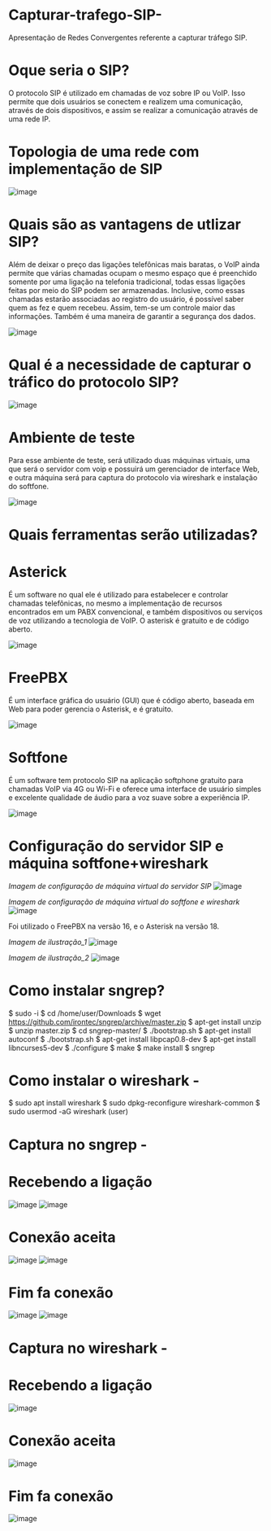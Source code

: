 # Capturar-trafego-SIP- 
Apresentação de Redes Convergentes referente a capturar tráfego SIP.

# Oque seria o SIP?

O protocolo SIP é utilizado em chamadas de voz sobre IP ou VoIP. Isso permite que dois usuários se conectem e realizem uma comunicação, através de dois dispositivos, e assim se realizar a comunicação através de uma rede IP.

# Topologia de uma rede com implementação de SIP

![image](https://github.com/larissalg9/Capturar-trafego-SIP-/assets/58262383/a9611707-5dc9-405c-b6e0-49a1904c0dd4)

# Quais são as vantagens de utlizar SIP?

Além de deixar o preço das ligações telefônicas mais baratas, o VoIP ainda permite que várias chamadas ocupam o mesmo espaço que é preenchido somente por uma ligação na telefonia tradicional, todas essas ligações feitas por meio do SIP podem ser armazenadas. Inclusive, como essas chamadas estarão associadas ao registro do usuário, é possível saber quem as fez e quem recebeu. Assim, tem-se um controle maior das informações. Também é uma maneira de garantir a segurança dos dados.

![image](https://github.com/larissalg9/Capturar-trafego-SIP-/assets/58262383/70ab1d87-a9de-4b66-935c-1e9e00c9b9f2)

# Qual é a necessidade de capturar o tráfico do protocolo SIP?



![image](https://github.com/larissalg9/Capturar-trafego-SIP-/assets/58262383/0e384932-eeb7-4c2d-9bff-2e34a2beb506)


# Ambiente de teste

Para esse ambiente de teste, será utilizado duas máquinas virtuais, uma que será o servidor com voip e possuirá um gerenciador de interface Web, e outra máquina será para captura do protocolo via wireshark e instalação do softfone.

![image](https://github.com/larissalg9/Capturar-trafego-SIP-/assets/58262383/30f94776-a605-47de-9432-07aa2bff167b)

# Quais ferramentas serão utilizadas?

# Asterick

É um software no qual ele é utilizado para estabelecer e controlar chamadas telefônicas, no mesmo a implementação de recursos encontrados em um PABX convencional, e também dispositivos ou serviços de voz utilizando a tecnologia de VoIP.
O asterisk é gratuito e de código aberto.

![image](https://github.com/larissalg9/Capturar-trafego-SIP-/assets/58262383/007a3dfd-3385-4ba7-bea5-48937f8ccf38)

# FreePBX

É um interface gráfica do usuário (GUI) que é código aberto, baseada em Web para poder gerencia o Asterisk, e é gratuito.

![image](https://github.com/larissalg9/Capturar-trafego-SIP-/assets/58262383/b8d42f40-c634-47b3-ba06-147e2adc8526)

# Softfone

É um software tem protocolo SIP na aplicação softphone gratuito para chamadas VoIP via 4G ou Wi-Fi e oferece uma interface de usuário simples e excelente qualidade de áudio para a voz suave sobre a experiência IP.

![image](https://github.com/larissalg9/Capturar-trafego-SIP-/assets/58262383/4885d13e-8427-4f85-a3b5-33219efbfa85)

# Configuração do servidor SIP e máquina softfone+wireshark

*Imagem de configuração de máquina virtual do servidor SIP*
![image](https://github.com/larissalg9/Capturar-trafego-SIP-/assets/58262383/a5a84807-86e5-4f44-a978-f6d96295f0a9)

*Imagem de configuração de máquina virtual do softfone e wireshark*
![image](https://github.com/larissalg9/Capturar-trafego-SIP-/assets/58262383/b19bf16e-0b3a-4fd4-b72f-a87c2bfe1cee)

Foi utilizado o FreePBX na versão 16, e o Asterisk na versão 18.

*Imagem de ilustração_1*
![image](https://github.com/larissalg9/Capturar-trafego-SIP-/assets/58262383/21e30994-98b8-4c50-b8f6-f291d38a836b)

*Imagem de ilustração_2*
![image](https://github.com/larissalg9/Capturar-trafego-SIP-/assets/58262383/ff7b0386-baea-4a57-9ad0-521866646319)

# Como instalar sngrep?

$ sudo -i
$ cd /home/user/Downloads
$ wget https://github.com/irontec/sngrep/archive/master.zip
$ apt-get install unzip
$ unzip master.zip
$ cd sngrep-master/
$ ./bootstrap.sh
$ apt-get install autoconf
$ ./bootstrap.sh
$ apt-get install libpcap0.8-dev
$ apt-get install libncurses5-dev
$ ./configure
$ make
$ make install
$ sngrep

# Como instalar o wireshark - 

$ sudo apt install wireshark
$ sudo dpkg-reconfigure wireshark-common
$ sudo usermod -aG wireshark (user)

# Captura no sngrep -

# Recebendo a ligação
![image](https://github.com/larissalg9/Capturar-trafego-SIP-/assets/58262383/a6b27275-f84c-4055-9d7e-804ae6d65eb8)
![image](https://github.com/larissalg9/Capturar-trafego-SIP-/assets/58262383/c216520e-9da7-4285-a5af-9763540ae4c6)

# Conexão aceita 
![image](https://github.com/larissalg9/Capturar-trafego-SIP-/assets/58262383/5fcb81a1-96ea-490e-a2c7-4dec3bc82baf)
![image](https://github.com/larissalg9/Capturar-trafego-SIP-/assets/58262383/5ac1ffee-2dc5-499b-a273-0f6af13e382f)

# Fim fa conexão
![image](https://github.com/larissalg9/Capturar-trafego-SIP-/assets/58262383/52eb0535-9285-401b-a888-f2aa3ccd3d03)
![image](https://github.com/larissalg9/Capturar-trafego-SIP-/assets/58262383/72eae276-6508-46f1-99d5-096834e4f593)

# Captura no wireshark -

# Recebendo a ligação
![image](https://github.com/larissalg9/Capturar-trafego-SIP-/assets/58262383/efe0899a-03f6-41c1-bb6f-437fbc73888a)

# Conexão aceita 
![image](https://github.com/larissalg9/Capturar-trafego-SIP-/assets/58262383/7d28b386-a847-4e41-8335-3963325693c6)

# Fim fa conexão
![image](https://github.com/larissalg9/Capturar-trafego-SIP-/assets/58262383/8f3478a2-fff8-4025-8e35-9e26fc7d17b2)






